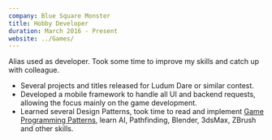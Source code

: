```yaml
---
company: Blue Square Monster
title: Hobby Developer
duration: March 2016 - Present
website: ../Games/
---
```

Alias used as developer. Took some time to improve my skills and catch up with colleague.
- Several projects and titles released for Ludum Dare or similar contest.
- Developed a mobile framework to handle all UI and backend requests, allowing the focus mainly on the game development.
- Learned several Design Patterns, took time to read and implement [Game Programming Patterns](http://gameprogrammingpatterns.com/), learn AI, Pathfinding, Blender, 3dsMax, ZBrush and other skills.